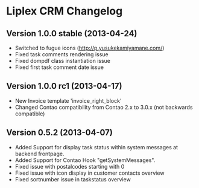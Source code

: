 Liplex CRM Changelog
================================


Version 1.0.0 stable (2013-04-24)
--------------------------------

- Switched to fugue icons (http://p.yusukekamiyamane.com/)
- Fixed task comments rendering issue
- Fixed dompdf class instantiation issue
- Fixed first task comment date issue

Version 1.0.0 rc1 (2013-04-17)
--------------------------------

- New Invoice template 'invoice_right_block'
- Changed Contao compatibility from Contao 2.x to 3.0.x (not backwards compatible)


Version 0.5.2 (2013-04-07)
--------------------------------

- Added Support for display task status within system messages at backend frontpage.
- Added Support for Contao Hook "getSystemMessages".
- Fixed issue with postalcodes starting with 0
- Fixed issue with icon display in customer contacts overview
- Fixed sortnumber issue in taskstatus overview